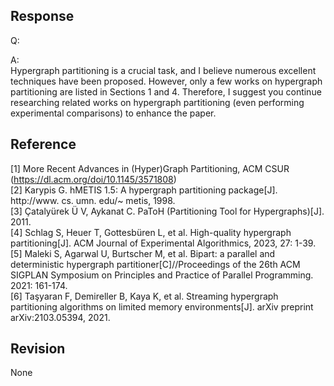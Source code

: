 ## Response
Q:  

A:  
Hypergraph partitioning is a crucial task, and I believe numerous excellent techniques have been proposed. However, only a few works on hypergraph partitioning are listed in Sections 1 and 4. Therefore, I suggest you continue researching related works on hypergraph partitioning (even performing experimental comparisons) to enhance the paper.

## Reference 
[1] More Recent Advances in (Hyper)Graph Partitioning, ACM CSUR  (https://dl.acm.org/doi/10.1145/3571808)  
[2] Karypis G. hMETIS 1.5: A hypergraph partitioning package[J]. http://www. cs. umn. edu/~ metis, 1998.  
[3] Çatalyürek Ü V, Aykanat C. PaToH (Partitioning Tool for Hypergraphs)[J]. 2011.  
[4] Schlag S, Heuer T, Gottesbüren L, et al. High-quality hypergraph partitioning[J]. ACM Journal of Experimental Algorithmics, 2023, 27: 1-39.  
[5] Maleki S, Agarwal U, Burtscher M, et al. Bipart: a parallel and deterministic hypergraph partitioner[C]//Proceedings of the 26th ACM SIGPLAN Symposium on Principles and Practice of Parallel Programming. 2021: 161-174.  
[6] Taşyaran F, Demireller B, Kaya K, et al. Streaming hypergraph partitioning algorithms on limited memory environments[J]. arXiv preprint arXiv:2103.05394, 2021.  
## Revision
None

